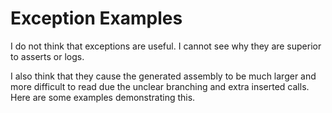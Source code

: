 # Exception Examples

I do not think that exceptions are useful. I cannot see why they are superior to asserts or logs.

I also think that they cause the generated assembly to be much larger and more difficult to read due the unclear branching and extra inserted calls. Here are some examples demonstrating this.
